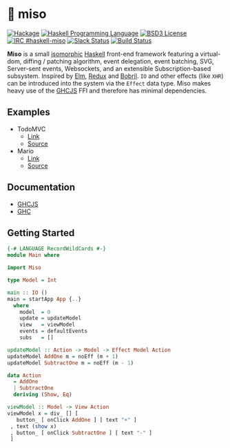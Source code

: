 :ramen: miso
======================
[![Hackage](https://img.shields.io/hackage/v/miso.svg?style=flat)](http://hackage.haskell.org/package/miso)
[![Haskell Programming Language](https://img.shields.io/badge/language-Haskell-green.svg)](https://haskell.org)
[![BSD3 License](http://img.shields.io/badge/license-BSD3-brightgreen.svg)](https://github.com/dmjio/miso/blob/master/LICENSE)
[![IRC #haskell-miso](https://img.shields.io/badge/IRC-%23haskell--miso-1e72ff.svg?style=flat)](https://www.irccloud.com/invite?channel=%23haskell-miso&amp;hostname=irc.freenode.net&amp;port=6697&amp;ssl=1)
[![Slack Status](https://haskell-miso-slack.herokuapp.com/badge.svg)](https://haskell-miso-slack.herokuapp.com)
[![Build Status](https://travis-ci.org/dmjio/miso.svg?branch=master)](https://travis-ci.org/dmjio/miso)

**Miso** is a small [isomorphic](http://nerds.airbnb.com/isomorphic-javascript-future-web-apps/) [Haskell](https://www.haskell.org/) front-end framework featuring a virtual-dom, diffing / patching algorithm, event delegation, event batching, SVG, Server-sent events, Websockets, and an extensible Subscription-based subsystem. Inspired by [Elm](http://elm-lang.org/), [Redux](http://redux.js.org/) and [Bobril](http://github.com/bobris/bobril). `IO` and other effects (like `XHR`) can be introduced into the system via the `Effect` data type. Miso makes heavy use of the [GHCJS](https://github.com/ghcjs/ghcjs) FFI and therefore has minimal dependencies.

## Examples
  - TodoMVC
    - [Link](http://miso-todomvc.bitballoon.com/)
    - [Source](https://github.com/dmjio/miso/blob/master/examples/todo-mvc/Main.hs)
  - Mario
    - [Link](https://s3.amazonaws.com/aws-website-mario-5u38b/index.html)
    - [Source](https://github.com/dmjio/miso/blob/master/examples/mario/Main.hs)

## Documentation
  - [GHCJS](https://d10z4r8eai3cm9.cloudfront.net/)
  - [GHC](http://hackage.haskell.org/package/miso)

## Getting Started
```haskell
{-# LANGUAGE RecordWildCards #-}
module Main where

import Miso

type Model = Int

main :: IO ()
main = startApp App {..}
  where
    model  = 0
    update = updateModel
    view   = viewModel
    events = defaultEvents
    subs   = []

updateModel :: Action -> Model -> Effect Model Action
updateModel AddOne m = noEff (m + 1)
updateModel SubtractOne m = noEff (m - 1)

data Action
  = AddOne
  | SubtractOne
  deriving (Show, Eq)

viewModel :: Model -> View Action
viewModel x = div_ [] [
   button_ [ onClick AddOne ] [ text "+" ]
 , text (show x)
 , button_ [ onClick SubtractOne ] [ text "-" ]
 ]
 ```

